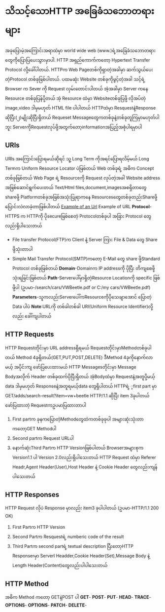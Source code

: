 # သိသင့်သောHTTP အခြေခံသဘောတရားများ
အခုပြောမဲ့အကြောင်းအရာထဲမှာ world wide web (www.)ရဲ့အခြေခံသဘောတရားတွေကိုပြောပြပေးသွားမှာပါ. HTTP အရှည်ကောက်ကတော့ Hypertext Transfer Protocol လို့ခေါ်ပါတယ်. HTTPက Web Pageတစ်ကိုရှာတဲ့အခါမှာ ဆက်သွယ်ပေးတဲ့Protocol တစ်ခုဖြစ်ပါတယ်. ပထမဆုံး Website တစ်ခုကိုဖွင့်တဲ့အခါ သင့်ရဲ့ Browser က Sever ကို Request လှမ်းတောင်းပါတယ် အဲ့အခါမှာ Server ကနေ Resource တစ်ခုပြန်ပို့တယ် အဲ့ Resource ထဲမှာ Websiteတစ်ခုပြဖို့ လိုအပ်တဲ့ image,video ဒါမှမဟုတ် HTML file ပါပါတယ် HTTPထဲမှာ Resquestနဲ့Response ဆိုပြီး(၂)မျိုးဆိုပြီးရှိတယ် Requeset Messageတွေကတစ်ခုနဲ့တစ်ခုတူကြမှာမဟုတ်ပါဘူး ServerကိုRequestလုပ်ဖို့အတွက်တော့informationအပြည့်အစုံပါရမှာပါ 

## URls
URls အကြောင်းပြောရမယ်ဆိုရင် သူ့ Long Term ကိုအရင်ပြောရလိမ့်မယ် Long Termက Uniform Resource Locator ပဲဖြစ်တယ် Web တစ်ခုရဲ့ အဓိက Concept တစ်ခုဖြစ်တယ် Web Page ရဲ့ Resourceကို Request လုပ်တဲ့အခါ Website address အဖြစ်ဆောင်ရွက်ပေးတယ် Text/Html files,document,imagesအစရှိတာတွေ shareဖို့ Platformတစ်ခုအဖြစ်အသုံးပြုရာကနေ Resourcesတွေတစ်ခုတည်းShareဖို့ပြောင်းလဲလာခဲ့တာဖြစ်ပါတယ် 
[Example of an Url](https://www.freecodecamp.org/news/content/images/2019/08/0-DTR8JpFZo31ht-Kd.jpg)
                  Example of URL
**Protocol**-HTTPS က HTTPကို ပိုsecureဖြစ်စေတဲ့ Protocolတစ်ခုပါ အခြား Protocol တွေလည်းရှိပါသေးတယ် 
* File transfer Protocol(FTP)က Client နဲ့ Server ကြား File & Data တွေ Share ဖို့သုံးတာပါ
* Simple Mail Transfer Protocol(SMTP)ကတော့ E-Mail 
တွေ share ဖို့Standard Protocol တစ်ခုဖြစ်တယ်
**Domain**-Domainက IP addressကို ပိုပြီး တိကျစေဖို့သုံးရခြင်းဖြစ်တယ်
**Path**-Serverပေါ်မှာရှိတဲ့Resource Locationကို specific ဖြစ်ဖို့ပါ (ဥပမာ-/search/cars/VWBeetle.pdf or C:/my cars/VWBeetle.pdf)
**Parameters**-သူကလည်းServerပေါ်ကResourceကိုပိုသေချာအောင် ပြောတဲ့ Data ပါပဲ
**Note**:URLကို တစ်ခါတစ်ခါ URI(Uniform Resource Identifier)လို့လည်း ခေါ်ကျပါတယ်

## HTTP Requests
HTTP Requestတိုင်းမှာ URL addressရှိရမယ် Requestတိုင်းမှာMethodတစ်ခုပါတယ်  Method 4ခုရှိတယ်(GET,PUT,POST,DELETE) ဒီMethod 4ခုကိုနောက်လာမယ့် အပိုင်းကျ ဖော်ပြပေးထားမယ် HTTP Messagesတိုင်းမှာ Message Bodyအလိုက် Header တစ်ခုထက်ပိုပြီးရှိတယ် အဲ့Bodyထဲမှာ Requestနဲ့အတူပို့မယ့် data ဒါမှမဟုတ် Responseနဲ့အတူရမယ့်data တွေရှိပါတယ် HTTPရဲ့ ္first part မှာ GET/adds/search-result?item=vw+beetle HTTP/1.1 ဆိုပြီး item 3ခုပါတယ် ဖော်ပြထားတဲ့ Requestကဥပမာပြထားတာပါ
1. First partက ခုနကပြောတဲ့Methodတွေထဲကတစ်ခုခုပါ အများဆုံးသုံးတာကတော့GET Methodပါ 
1. Second partက Request URLပါ
1. နောက်ဆုံးThird Partက HTTP Versionဖြစ်ပါတယ် Browserအများစုက Version1.1 ပါ Version 2.0လည်းရှိပါသေးတယ်
HTTP Request ထဲမှာ Referer Headr,Agent Header(User),Host Header နဲ့ Cookie Header တွေလည်းကျန်ပါသေးတယ်

## HTTP Responses 
HTTP Request လိုပဲ Response မှာလည်း item3 ခုပါပါတယ် (ဥပမာ-HTTP/1.1 200 OK)
1. First Partက HTTP Version
1. Second Partက Resquestရဲ့ numberic code of the result
1. Third Partက second partရဲ့ textual description 
ပြီးတော့HTTP Responserမှာ Serverl Headder,Cookie Header(Set),Message Body နဲ့ Length Header(Content)တွေလည်းပါပါသေးတယ်

## HTTP Method 
အဓိက Method ကတော့ GETနဲ့POST ပါ 
**GET**-
**POST**-
**PUT**-
**HEAD**-
**TRACE**-
**OPTIONS**-
**OPTIONS**-
**PATCH**-
**DELETE**-

